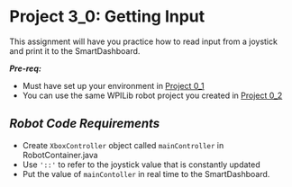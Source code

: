 # Project 3_0: Getting Input
This assignment will have you practice how to read input from a joystick and print it to the SmartDashboard.

***Pre-req:***

- Must have set up your environment in [Project 0_1](https://classroom.github.com/a/d-9tQmrq)
- You can use the same WPILib robot project you created in [Project 0_2](https://classroom.github.com/a/Uk8lrES1)

## ***Robot Code Requirements***

- Create `XboxController​` object called `mainController` in RobotContainer.java
- Use `'::'` to refer to the joystick value that is constantly updated
- Put the value of `mainContoller` in real time to the SmartDashboard.












